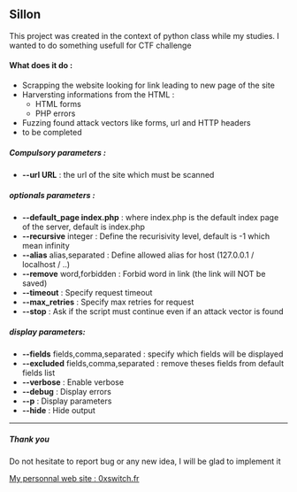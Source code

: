 Sillon
------

This project was created in the context of python class while my studies. I wanted to do something usefull for CTF challenge


#### What does it do :
* Scrapping the website looking for link leading to new page of the site
* Harversting informations from the HTML :
  * HTML forms
  * PHP errors
* Fuzzing found attack vectors like forms, url and HTTP headers
* to be completed


##### Compulsory parameters :
* __--url URL__ : the url of the site which must be scanned

##### optionals parameters :
* __--default_page index.php__ : where index.php is the default index page of the server, default is index.php
* __--recursive__ integer : Define the recurisivity level, default is -1 which mean infinity
* __--alias__ alias,separated : Define allowed alias for host (127.0.0.1 / localhost / ..)
* __--remove__ word,forbidden : Forbid word in link (the link will NOT be saved)
* __--timeout__ : Specify request timeout
* __--max_retries__ : Specify max retries for request
* __--stop__ : Ask if the script must continue even if an attack vector is found

##### display parameters:
* __--fields__ fields,comma,separated : specify which fields will be displayed
* __--excluded__ fields,comma,separated : remove theses fields from default fields list
* __--verbose__ : Enable verbose
* __--debug__ : Display errors
* __--p__ : Display parameters
* __--hide__ : Hide output

___

##### Thank you
Do not hesitate to report bug or any new idea, I will be glad to implement it

[My personnal web site : 0xswitch.fr](https://0xswitch.fr)